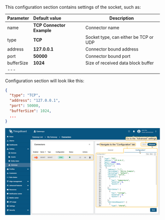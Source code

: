 This configuration section contains settings of the socket, such as:

| **Parameter** | **Default value**         | **Description**                       |
|:--------------|:--------------------------|---------------------------------------|
| name          | **TCP Connector Example** | Connector name                        |
| type          | **TCP**                   | Socket type, can either be TCP or UDP |
| address       | **127.0.0.1**             | Connector bound address               |
| port          | **50000**                 | Connector bound port                  |
| bufferSize    | **1024**                  | Size of received data block buffer    |
| ---           |                           |                                       |

Configuration section will look like this:

```json
{
  "type": "TCP",
  "address": "127.0.0.1",
  "port": 50000,
  "bufferSize": 1024,
  ...
}
```

![image](/images/gateway/socket-connector/socket-advanced-configuration-section-1-ce.png)
